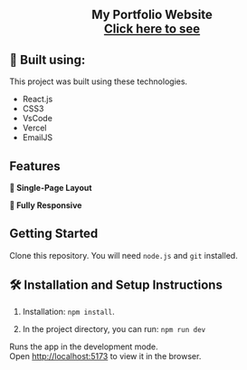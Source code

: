 <h2 align="center">
  My Portfolio Website<br/>
  <a href="https://portfolio-joanag.vercel.app/" target="_blank">Click here to see</a>
</h2>

## 🔨 Built using:

This project was built using these technologies.

- React.js
- CSS3
- VsCode
- Vercel
- EmailJS

## Features

**📄 Single-Page Layout**

**📱 Fully Responsive**

## Getting Started

Clone this repository. You will need `node.js` and `git` installed.

## 🛠 Installation and Setup Instructions

1. Installation: `npm install`.

2. In the project directory, you can run: `npm run dev`

Runs the app in the development mode.\
Open [http://localhost:5173](http://localhost:3000) to view it in the browser.

